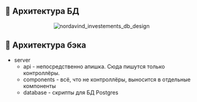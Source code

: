 ## :floppy_disk: Архитектура БД

<div align="center">

![nordavind_investements_db_design](https://user-images.githubusercontent.com/86602542/230709034-363ac979-0b52-4bdc-9260-8904b6d37c0b.svg)

</div>

## :game_die: Архитектура бэка
- server
  - api - непосредственно апишка. Сюда пишутся только контроллёры.
  - components - всё, что не контроллёры, выносится в отдельные компоненты
  - database - скрипты для БД Postgres
